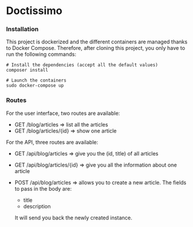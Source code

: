 Doctissimo
==========

### Installation

This project is dockerized and the different containers are managed thanks to Docker Compose.
Therefore, after cloning this project, you only have to run the following commands:
```
# Install the dependencies (accept all the default values)
composer install

# Launch the containers
sudo docker-compose up
```

### Routes

For the user interface, two routes are available:
* GET /blog/articles => list all the articles
* GET /blog/articles/{id} => show one article

For the API, three routes are available:
* GET /api/blog/articles => give you the (id, title) of all articles
* GET /api/blog/articles/{id} => give you all the information about one article
* POST /api/blog/articles => allows you to create a new article. The fields to pass in the body are:
  * title
  * description
  
  It will send you back the newly created instance.
